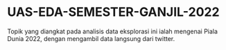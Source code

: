 # UAS-EDA-SEMESTER-GANJIL-2022
Topik yang diangkat pada analisis data eksplorasi ini ialah mengenai Piala Dunia 2022, dengan mengambil data langsung dari twitter.
